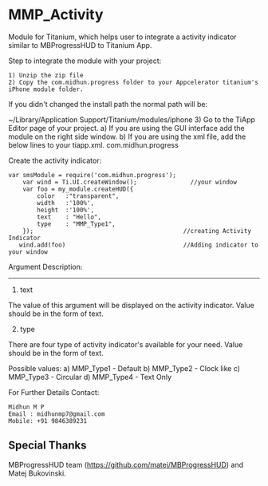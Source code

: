 MMP_Activity
============

Module for Titanium, which helps user to integrate a activity indicator similar to MBProgressHUD to Titanium App.

Step to integrate the module with your project:

	1) Unzip the zip file
	2) Copy the com.midhun.progress folder to your Appcelerator titanium's iPhone module folder.
If you didn't changed the install path the normal path will be:

~/Library/Application Support/Titanium/modules/iphone
	3) Go to the TiApp Editor page of your project.
		a) If you are using the GUI interface add the module on the right side window.
		b) If you are using the xml file, add the below lines to your tiapp.xml.
			<modules>
        			<module platform="iphone" version="1.0">com.midhun.progress</module>
    			</modules>


Create the activity indicator:

	var smsModule = require('com.midhun.progress');
        var wind = Ti.UI.createWindow();               //your window
        var foo = my_module.createHUD({
	        color	:"transparent",
  	        width	:'100%',
  	        height	:'100%',
  	        text  	: "Hello",
  	        type  	: "MMP_Type1",  
        });                                          //creating Activity Indicator
       wind.add(foo)                                 //Adding indicator to your window

Argument Description:
______________________

1) text

The value of this argument will be displayed on the activity indicator. Value should be in the form of text.

2) type

There are four type of activity indicator's available for your need. Value should be in the form of text.

   Possible values:
      a) MMP_Type1       - Default
      b) MMP_Type2       - Clock like
      c) MMP_Type3       - Circular
      d) MMP_Type4       - Text Only

For Further Details Contact:

	Midhun M P
	Email : midhunmp7@gmail.com
	Mobile: +91 9846389231


Special Thanks
--------------
MBProgressHUD team (https://github.com/matej/MBProgressHUD) and Matej Bukovinski.